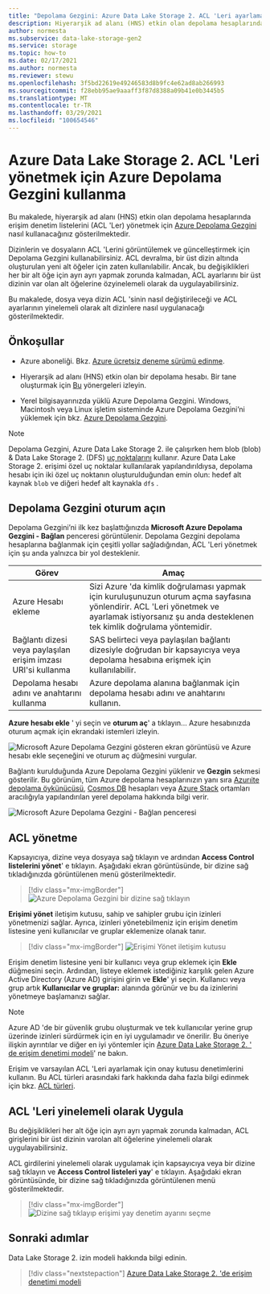 ```yaml
---
title: "Depolama Gezgini: Azure Data Lake Storage 2. ACL 'Leri ayarlama"
description: Hiyerarşik ad alanı (HNS) etkin olan depolama hesaplarında erişim denetim listelerini (ACL 'Ler) yönetmek için Azure Depolama Gezgini kullanın.
author: normesta
ms.subservice: data-lake-storage-gen2
ms.service: storage
ms.topic: how-to
ms.date: 02/17/2021
ms.author: normesta
ms.reviewer: stewu
ms.openlocfilehash: 3f5bd22619e49246583d8b9fc4e62ad8ab266993
ms.sourcegitcommit: f28ebb95ae9aaaff3f87d8388a09b41e0b3445b5
ms.translationtype: MT
ms.contentlocale: tr-TR
ms.lasthandoff: 03/29/2021
ms.locfileid: "100654546"
---
```

# <a name="use-azure-storage-explorer-to-manage-acls-in-azure-data-lake-storage-gen2"></a>Azure Data Lake Storage 2. ACL 'Leri yönetmek için Azure Depolama Gezgini kullanma

Bu makalede, hiyerarşik ad alanı (HNS) etkin olan depolama hesaplarında erişim denetim listelerini (ACL 'Ler) yönetmek için [Azure Depolama Gezgini](https://azure.microsoft.com/features/storage-explorer/) nasıl kullanacağınız gösterilmektedir.

Dizinlerin ve dosyaların ACL 'Lerini görüntülemek ve güncelleştirmek için Depolama Gezgini kullanabilirsiniz. ACL devralma, bir üst dizin altında oluşturulan yeni alt öğeler için zaten kullanılabilir. Ancak, bu değişiklikleri her bir alt öğe için ayrı ayrı yapmak zorunda kalmadan, ACL ayarlarını bir üst dizinin var olan alt öğelerine özyinelemeli olarak da uygulayabilirsiniz. 

Bu makalede, dosya veya dizin ACL 'sinin nasıl değiştirileceği ve ACL ayarlarının yinelemeli olarak alt dizinlere nasıl uygulanacağı gösterilmektedir.

## <a name="prerequisites"></a>Önkoşullar

- Azure aboneliği. Bkz. [Azure ücretsiz deneme sürümü edinme](https://azure.microsoft.com/pricing/free-trial/).

- Hiyerarşik ad alanı (HNS) etkin olan bir depolama hesabı. Bir tane oluşturmak için [Bu](../common/storage-account-create.md) yönergeleri izleyin.

- Yerel bilgisayarınızda yüklü Azure Depolama Gezgini. Windows, Macintosh veya Linux işletim sisteminde Azure Depolama Gezgini’ni yüklemek için bkz. [Azure Depolama Gezgini](https://azure.microsoft.com/features/storage-explorer/).

> [!NOTE]
> Depolama Gezgini, Azure Data Lake Storage 2. ile çalışırken hem blob (blob) & Data Lake Storage 2. (DFS) [uç noktalarını](../common/storage-private-endpoints.md#private-endpoints-for-azure-storage) kullanır. Azure Data Lake Storage 2. erişimi özel uç noktalar kullanılarak yapılandırıldıysa, depolama hesabı için iki özel uç noktanın oluşturulduğundan emin olun: hedef alt kaynak `blob` ve diğeri hedef alt kaynakla `dfs` .

## <a name="sign-in-to-storage-explorer"></a>Depolama Gezgini oturum açın

Depolama Gezgini’ni ilk kez başlattığınızda **Microsoft Azure Depolama Gezgini - Bağlan** penceresi görüntülenir. Depolama Gezgini depolama hesaplarına bağlanmak için çeşitli yollar sağladığından, ACL 'Leri yönetmek için şu anda yalnızca bir yol desteklenir.

|Görev|Amaç|
|---|---|
|Azure Hesabı ekleme | Sizi Azure 'da kimlik doğrulaması yapmak için kuruluşunuzun oturum açma sayfasına yönlendirir. ACL 'Leri yönetmek ve ayarlamak istiyorsanız şu anda desteklenen tek kimlik doğrulama yöntemidir.|
|Bağlantı dizesi veya paylaşılan erişim imzası URI'si kullanma | SAS belirteci veya paylaşılan bağlantı dizesiyle doğrudan bir kapsayıcıya veya depolama hesabına erişmek için kullanılabilir. |
|Depolama hesabı adını ve anahtarını kullanma| Azure depolama alanına bağlanmak için depolama hesabı adını ve anahtarını kullanın.|

**Azure hesabı ekle** ' yi seçin ve **oturum aç**' a tıklayın... Azure hesabınızda oturum açmak için ekrandaki istemleri izleyin.

![Microsoft Azure Depolama Gezgini gösteren ekran görüntüsü ve Azure hesabı ekle seçeneğini ve oturum aç düğmesini vurgular.](media/storage-quickstart-blobs-storage-explorer/connect.png)

Bağlantı kurulduğunda Azure Depolama Gezgini yüklenir ve **Gezgin** sekmesi gösterilir. Bu görünüm, tüm Azure depolama hesaplarınızın yanı sıra [Azurıite depolama öykünücüsü](../common/storage-use-azurite.md?toc=%2fazure%2fstorage%2fblobs%2ftoc.json), [Cosmos DB](../../cosmos-db/storage-explorer.md?toc=%2fazure%2fstorage%2fblobs%2ftoc.json) hesapları veya [Azure Stack](/azure-stack/user/azure-stack-storage-connect-se?toc=%2fazure%2fstorage%2fblobs%2ftoc.json) ortamları aracılığıyla yapılandırılan yerel depolama hakkında bilgi verir.

![Microsoft Azure Depolama Gezgini - Bağlan penceresi](media/storage-quickstart-blobs-storage-explorer/mainpage.png)

## <a name="manage-an-acl"></a>ACL yönetme

Kapsayıcıya, dizine veya dosyaya sağ tıklayın ve ardından **Access Control listelerini yönet**' e tıklayın.  Aşağıdaki ekran görüntüsünde, bir dizine sağ tıkladığınızda görüntülenen menü gösterilmektedir.

> [!div class="mx-imgBorder"]
> ![Azure Depolama Gezgini bir dizine sağ tıklayın](./media/data-lake-storage-explorer-acl/manage-access-control-list-option.png)

**Erişimi yönet** iletişim kutusu, sahip ve sahipler grubu için izinleri yönetmenizi sağlar. Ayrıca, izinleri yönetebilmeniz için erişim denetim listesine yeni kullanıcılar ve gruplar eklemenize olanak tanır.

> [!div class="mx-imgBorder"]
> ![Erişimi Yönet iletişim kutusu](./media/data-lake-storage-explorer-acl/manage-access-dialog-box.png)

Erişim denetim listesine yeni bir kullanıcı veya grup eklemek için **Ekle** düğmesini seçin. Ardından, listeye eklemek istediğiniz karşılık gelen Azure Active Directory (Azure AD) girişini girin ve **Ekle**' yi seçin.  Kullanıcı veya grup artık **Kullanıcılar ve gruplar:** alanında görünür ve bu da izinlerini yönetmeye başlamanızı sağlar.

> [!NOTE]
> Azure AD 'de bir güvenlik grubu oluşturmak ve tek kullanıcılar yerine grup üzerinde izinleri sürdürmek için en iyi uygulamadır ve önerilir. Bu öneriye ilişkin ayrıntılar ve diğer en iyi yöntemler için [Azure Data Lake Storage 2. ' de erişim denetimi modeli](data-lake-storage-explorer-acl.md)' ne bakın.

Erişim ve varsayılan ACL 'Leri ayarlamak için onay kutusu denetimlerini kullanın. Bu ACL türleri arasındaki fark hakkında daha fazla bilgi edinmek için bkz. [ACL türleri](data-lake-storage-access-control.md#types-of-acls).

## <a name="apply-acls-recursively"></a>ACL 'Leri yinelemeli olarak Uygula

Bu değişiklikleri her alt öğe için ayrı ayrı yapmak zorunda kalmadan, ACL girişlerini bir üst dizinin varolan alt öğelerine yinelemeli olarak uygulayabilirsiniz.

ACL girdilerini yinelemeli olarak uygulamak için kapsayıcıya veya bir dizine sağ tıklayın ve **Access Control listeleri yay**' e tıklayın.  Aşağıdaki ekran görüntüsünde, bir dizine sağ tıkladığınızda görüntülenen menü gösterilmektedir.

> [!div class="mx-imgBorder"]
> ![Dizine sağ tıklayıp erişimi yay denetim ayarını seçme](./media/data-lake-storage-explorer-acl/propagate-access-control-list-option.png)

## <a name="next-steps"></a>Sonraki adımlar

Data Lake Storage 2. izin modeli hakkında bilgi edinin.

> [!div class="nextstepaction"]
> [Azure Data Lake Storage 2. 'de erişim denetimi modeli](./data-lake-storage-access-control-model.md)
